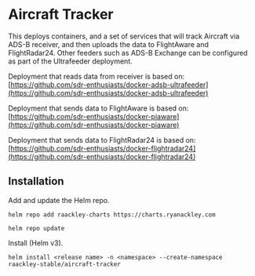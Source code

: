 # Aircraft Tracker

This deploys containers, and a set of services that will track Aircraft via ADS-B receiver, and then uploads the data to FlightAware and FlightRadar24.  Other feeders such as ADS-B Exchange can be configured as part of the Ultrafeeder deployment.

Deployment that reads data from receiver is based on: [https://github.com/sdr-enthusiasts/docker-adsb-ultrafeeder](https://github.com/sdr-enthusiasts/docker-adsb-ultrafeeder)

Deployment that sends data to FlightAware is based on: [https://github.com/sdr-enthusiasts/docker-piaware](https://github.com/sdr-enthusiasts/docker-piaware)

Deployment that sends data to FlightRadar24 is based on: [https://github.com/sdr-enthusiasts/docker-flightradar24](https://github.com/sdr-enthusiasts/docker-flightradar24)

## Installation

Add and update the Helm repo.

```
helm repo add raackley-charts https://charts.ryanackley.com
```

```
helm repo update
```

Install (Helm v3).

```
helm install <release name> -n <namespace> --create-namespace raackley-stable/aircraft-tracker
```
